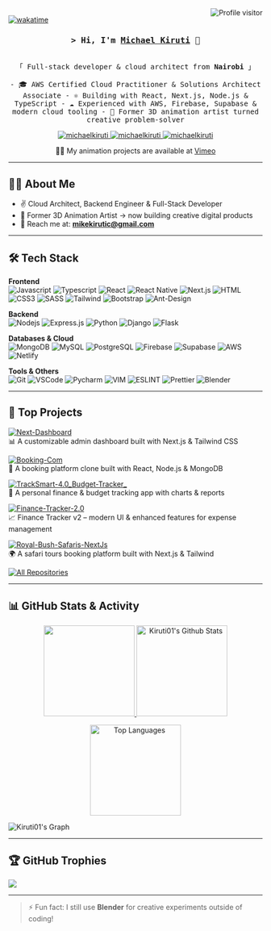 <a href="https://komarev.com/ghpvc/?username=Kiruti01">
  <img align="right" src="https://komarev.com/ghpvc/?username=Kiruti01&label=Visitors&color=0e75b6&style=flat" alt="Profile visitor" />
</a>

[![wakatime](https://wakatime.com/badge/user/eebb3dd8-d9b2-40de-9b88-6fd6cac99dbc.svg)](https://wakatime.com/@eebb3dd8-d9b2-40de-9b88-6fd6cac99dbc)

<!-- Intro -->
<h3 align="center">
  <samp>&gt; Hi, I'm 
    <b><a target="_blank" href="https://michaelkiruti.netlify.app/">Michael Kiruti</a></b> 👋
  </samp>
</h3>

<p align="center"> 
  <samp>
    <br>
    「 Full-stack developer & cloud architect from <b>Nairobi</b> 」  
    <br>
    <br>
    - 🎓 AWS Certified Cloud Practitioner & Solutions Architect Associate  
    - ⚛️ Building with React, Next.js, Node.js & TypeScript  
    - ☁️ Experienced with AWS, Firebase, Supabase & modern cloud tooling  
    - 🎨 Former 3D animation artist turned creative problem-solver  
  </samp>
</p>

<p align="center">
<!--  <a href="https://michaelkiruti.netlify.app/" target="blank"/> -->
   <a href="https://mike-portfolio-hub.vercel.app/" target="blank">
  <img src="https://img.shields.io/badge/Website-DC143C?style=for-the-badge&logo=medium&logoColor=white" alt="michaelkiruti" />
 </a>
 <a href="https://linkedin.com/in/michael-kiruti" target="_blank">
  <img src="https://img.shields.io/badge/LinkedIn-0077B5?style=for-the-badge&logo=linkedin&logoColor=white" alt="michaelkiruti"/>
 </a>
<!--  <a href="https://twitter.com/the_lordmikey" target="_blank">
  <img src="https://img.shields.io/badge/Twitter-1DA1F2?style=for-the-badge&logo=twitter&logoColor=white" />
 </a> -->
 <a href="https://instagram.com/lordmikeyofficial" target="_blank">
  <img src="https://img.shields.io/badge/Instagram-fe4164?style=for-the-badge&logo=instagram&logoColor=white" alt="michaelkiruti" />
 </a> 
</p>

<p align="center">
  👨‍💻 My animation projects are available at <a href="https://vimeo.com/742595121">Vimeo</a>
</p>

---

## 👨‍💻 About Me

- ✌️ Cloud Architect, Backend Engineer & Full-Stack Developer  
- 🎨 Former 3D Animation Artist → now building creative digital products  
- 📧 Reach me at: **mikekirutic@gmail.com**  

---

## 🛠️ Tech Stack

**Frontend**  
![Javascript](https://img.shields.io/badge/Javascript-F0DB4F?style=for-the-badge&labelColor=black&logo=javascript&logoColor=F0DB4F)
![Typescript](https://img.shields.io/badge/Typescript-007acc?style=for-the-badge&labelColor=black&logo=typescript&logoColor=007acc)
![React](https://img.shields.io/badge/-React-61DBFB?style=for-the-badge&labelColor=black&logo=react&logoColor=61DBFB)
![React Native](https://img.shields.io/badge/React_Native_Expo-20232A?style=for-the-badge&logo=expo&logoColor=61DAFB)
![Next.js](https://img.shields.io/badge/next.js-000000?style=for-the-badge&logo=nextdotjs&logoColor=white)
![HTML](https://img.shields.io/badge/HTML5-E34F26?style=for-the-badge&logo=html5&logoColor=white)
![CSS3](https://img.shields.io/badge/CSS3-1572B6?style=for-the-badge&logo=css3&logoColor=white)
![SASS](https://img.shields.io/badge/Sass-CC6699?style=for-the-badge&logo=sass&logoColor=white)
![Tailwind](https://img.shields.io/badge/Tailwind_CSS-092749?style=for-the-badge&logo=tailwindcss&logoColor=06B6D4&labelColor=000000)
![Bootstrap](https://img.shields.io/badge/Bootstrap-563D7C?style=for-the-badge&logo=bootstrap&logoColor=white)
![Ant-Design](https://img.shields.io/badge/AntDesign-0170FE?style=for-the-badge&logo=antdesign&logoColor=white)

**Backend**  
![Nodejs](https://img.shields.io/badge/Nodejs-3C873A?style=for-the-badge&labelColor=black&logo=node.js&logoColor=3C873A)
![Express.js](https://img.shields.io/badge/Express.js-000000?style=for-the-badge&logo=express&logoColor=white)
![Python](https://img.shields.io/badge/Python-3776AB?style=for-the-badge&logo=python&logoColor=white)
![Django](https://img.shields.io/badge/Django-092E20?style=for-the-badge&logo=django&logoColor=white)
![Flask](https://img.shields.io/badge/Flask-000000?style=for-the-badge&logo=flask&logoColor=white)

**Databases & Cloud**  
![MongoDB](https://img.shields.io/badge/MongoDB-4EA94B?style=for-the-badge&logo=mongodb&logoColor=white)
![MySQL](https://img.shields.io/badge/MySQL-00000F?style=for-the-badge&logo=mysql&logoColor=white)
![PostgreSQL](https://img.shields.io/badge/PostgreSQL-316192?style=for-the-badge&logo=postgresql&logoColor=white)
![Firebase](https://img.shields.io/badge/Firebase-FFCA28?style=for-the-badge&logo=firebase&logoColor=black)
![Supabase](https://img.shields.io/badge/Supabase-3ECF8E?style=for-the-badge&logo=supabase&logoColor=white)
![AWS](https://img.shields.io/badge/AWS-232F3E?style=for-the-badge&logo=amazonaws&logoColor=FF9900)
![Netlify](https://img.shields.io/badge/Netlify-00C7B7?style=for-the-badge&logo=netlify&logoColor=white)

**Tools & Others**  
![Git](https://img.shields.io/badge/Git-F05032?style=for-the-badge&logo=git&logoColor=white)
![VSCode](https://img.shields.io/badge/Visual_Studio-0078d7?style=for-the-badge&logo=visual%20studio&logoColor=white)
![Pycharm](https://img.shields.io/badge/PyCharm-000000.svg?&style=for-the-badge&logo=PyCharm&logoColor=white)
![VIM](https://img.shields.io/badge/VIM-%2311AB00.svg?&style=for-the-badge&logo=vim&logoColor=white)
![ESLINT](https://img.shields.io/badge/eslint-3A33D1?style=for-the-badge&logo=eslint&logoColor=white)
![Prettier](https://img.shields.io/badge/prettier-1A2C34?style=for-the-badge&logo=prettier&logoColor=F7BA3E)
![Blender](https://img.shields.io/badge/blender-%23F5792A.svg?style=for-the-badge&logo=blender&logoColor=white)

---

## 🚀 Top Projects

[![Next-Dashboard](https://github-readme-stats.vercel.app/api/pin/?username=Kiruti01&repo=Next-Dashboard&border_color=7F3FBF&bg_color=0D1117&title_color=C9D1D9&text_color=8B949E&icon_color=7F3FBF)](https://github.com/Kiruti01/Next-Dashboard)  
📊 A customizable admin dashboard built with Next.js & Tailwind CSS  

[![Booking-Com](https://github-readme-stats.vercel.app/api/pin/?username=Kiruti01&repo=booking-com&border_color=7F3FBF&bg_color=0D1117&title_color=C9D1D9&text_color=8B949E&icon_color=7F3FBF)](https://github.com/Kiruti01/booking-com)  
🏨 A booking platform clone built with React, Node.js & MongoDB  

[![TrackSmart-4.0_Budget-Tracker_](https://github-readme-stats.vercel.app/api/pin/?username=Kiruti01&repo=TrackSmart-4.0_Budget-Tracker_&border_color=7F3FBF&bg_color=0D1117&title_color=C9D1D9&text_color=8B949E&icon_color=7F3FBF)](https://github.com/Kiruti01/TrackSmart-4.0_Budget-Tracker_)  
💸 A personal finance & budget tracking app with charts & reports  

[![Finance-Tracker-2.0](https://github-readme-stats.vercel.app/api/pin/?username=Kiruti01&repo=Finance-Tracker-2.0&border_color=7F3FBF&bg_color=0D1117&title_color=C9D1D9&text_color=8B949E&icon_color=7F3FBF)](https://github.com/Kiruti01/Finance-Tracker-2.0)  
📈 Finance Tracker v2 – modern UI & enhanced features for expense management  

[![Royal-Bush-Safaris-NextJs](https://github-readme-stats.vercel.app/api/pin/?username=Kiruti01&repo=Royal-Bush-Safaris-NextJs&border_color=7F3FBF&bg_color=0D1117&title_color=C9D1D9&text_color=8B949E&icon_color=7F3FBF)](https://github.com/Kiruti01/Royal-Bush-Safaris-NextJs)  
🌍 A safari tours booking platform built with Next.js & Tailwind  

<p align="left">
  <a href="https://github.com/Kiruti01?tab=repositories" target="_blank"><img alt="All Repositories" title="All Repositories" src="https://img.shields.io/badge/-All%20Repos-2962FF?style=for-the-badge&logo=koding&logoColor=white"/></a>
</p>

---

## 📊 GitHub Stats & Activity

<p align="center">
  <a href="https://github.com/Kiruti01">
    <img src="https://github-readme-streak-stats.herokuapp.com/?user=Kiruti01&theme=radical&border=7F3FBF&background=0D1117" height="180px"/>
  </a>
  <a href="https://github.com/Kiruti01">
    <img alt="Kiruti01's Github Stats" src="https://denvercoder1-github-readme-stats.vercel.app/api?username=Kiruti01&show_icons=true&count_private=true&theme=react&border_color=7F3FBF&bg_color=0D1117&title_color=F85D7F&icon_color=F8D866" height="180px"/>
  </a>
</p>

<p align="center">
  <a href="https://github.com/Kiruti01">
    <img alt="Top Languages" src="https://denvercoder1-github-readme-stats.vercel.app/api/top-langs/?username=Kiruti01&langs_count=8&layout=compact&theme=react&border_color=7F3FBF&bg_color=0D1117&title_color=F85D7F&icon_color=F8D866" height="180px"/>
  </a>
</p>

![Kiruti01's Graph](https://github-readme-activity-graph.vercel.app/graph?username=Kiruti01&custom_title=Kiruti01's%20GitHub%20Activity%20Graph&bg_color=0D1117&color=7F3FBF&line=7F3FBF&point=7F3FBF&area_color=FFFFFF&title_color=FFFFFF&area=true)

---

## 🏆 GitHub Trophies

![](https://github-profile-trophy.vercel.app/?username=Kiruti01&theme=algolia&no-frame=false&no-bg=false&margin-w=4)

---

> ⚡ Fun fact: I still use **Blender** for creative experiments outside of coding!  
